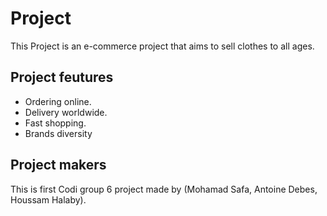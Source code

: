 # Project

This Project is an e-commerce project that aims to sell clothes to all ages.

## Project feutures

- Ordering online.
- Delivery worldwide.
- Fast shopping.
- Brands diversity

## Project makers

This is first Codi group 6 project made by (Mohamad Safa, Antoine Debes, Houssam Halaby).
